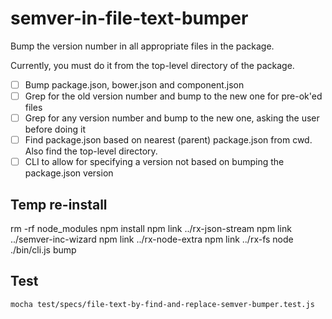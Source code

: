 # semver-in-file-text-bumper
Bump the version number in all appropriate files in the package.

Currently, you must do it from the top-level directory of the package.

* [ ] Bump package.json, bower.json and component.json
* [ ] Grep for the old version number and bump to the new one for pre-ok'ed files
* [ ] Grep for any version number and bump to the new one, asking the user before doing it
* [ ] Find package.json based on nearest (parent) package.json from cwd. Also find the top-level directory.
* [ ] CLI to allow for specifying a version not based on bumping the package.json version

## Temp re-install

rm -rf node_modules
npm install
npm link ../rx-json-stream
npm link ../semver-inc-wizard
npm link ../rx-node-extra
npm link ../rx-fs
node ./bin/cli.js bump

## Test

```
mocha test/specs/file-text-by-find-and-replace-semver-bumper.test.js
```
